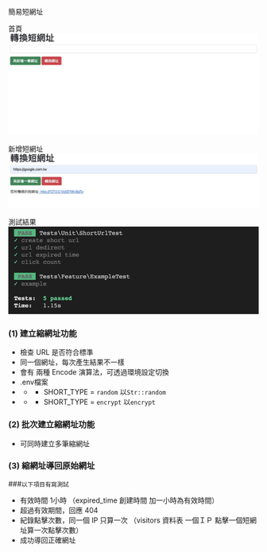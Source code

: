 簡易短網址

首頁
![image](https://github.com/Jdonggit/short_url/blob/master/url.jpg)

新增短網址
![image](https://github.com/Jdonggit/short_url/blob/master/url_to.jpg)

測試結果
![image](https://github.com/Jdonggit/short_url/blob/master/testing.jpg)

### (1) 建立縮網址功能

- 檢查 URL 是否符合標準
- 同一個網址，每次產生結果不一樣
- 會有 兩種 Encode 演算法，可透過環境設定切換
-  .env檔案 
- - - SHORT_TYPE = `random` 以`Str::random` 
- - - SHORT_TYPE = `encrypt` 以`encrypt`

### (2) 批次建立縮網址功能

- 可同時建立多筆縮網址

### (3) 縮網址導回原始網址
###`以下項目有寫測試`

- 有效時間 1小時 （expired_time 創建時間 加一小時為有效時間）
- 超過有效期間，回應 404
- 紀錄點擊次數，同一個 IP 只算一次 （visitors 資料表 一個ＩＰ 點擊一個短網址算一次點擊次數）
- 成功導回正確網址 
